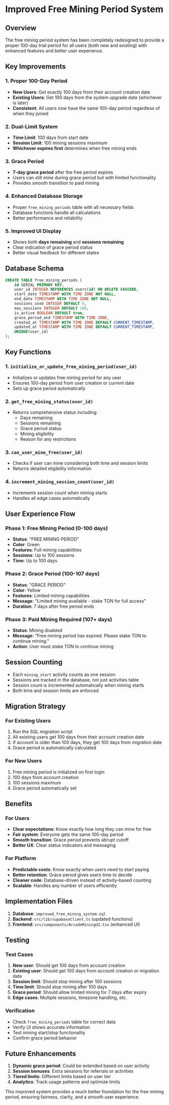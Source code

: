 # Improved Free Mining Period System

## Overview

The free mining period system has been completely redesigned to provide a proper 100-day trial period for all users (both new and existing) with enhanced features and better user experience.

## Key Improvements

### 1. **Proper 100-Day Period**
- **New Users**: Get exactly 100 days from their account creation date
- **Existing Users**: Get 100 days from the system upgrade date (whichever is later)
- **Consistent**: All users now have the same 100-day period regardless of when they joined

### 2. **Dual-Limit System**
- **Time Limit**: 100 days from start date
- **Session Limit**: 100 mining sessions maximum
- **Whichever expires first** determines when free mining ends

### 3. **Grace Period**
- **7-day grace period** after the free period expires
- Users can still mine during grace period but with limited functionality
- Provides smooth transition to paid mining

### 4. **Enhanced Database Storage**
- Proper `free_mining_periods` table with all necessary fields
- Database functions handle all calculations
- Better performance and reliability

### 5. **Improved UI Display**
- Shows both **days remaining** and **sessions remaining**
- Clear indication of grace period status
- Better visual feedback for different states

## Database Schema

```sql
CREATE TABLE free_mining_periods (
    id SERIAL PRIMARY KEY,
    user_id INTEGER REFERENCES users(id) ON DELETE CASCADE,
    start_date TIMESTAMP WITH TIME ZONE NOT NULL,
    end_date TIMESTAMP WITH TIME ZONE NOT NULL,
    sessions_used INTEGER DEFAULT 0,
    max_sessions INTEGER DEFAULT 100,
    is_active BOOLEAN DEFAULT true,
    grace_period_end TIMESTAMP WITH TIME ZONE,
    created_at TIMESTAMP WITH TIME ZONE DEFAULT CURRENT_TIMESTAMP,
    updated_at TIMESTAMP WITH TIME ZONE DEFAULT CURRENT_TIMESTAMP,
    UNIQUE(user_id)
);
```

## Key Functions

### 1. `initialize_or_update_free_mining_period(user_id)`
- Initializes or updates free mining period for any user
- Ensures 100-day period from user creation or current date
- Sets up grace period automatically

### 2. `get_free_mining_status(user_id)`
- Returns comprehensive status including:
  - Days remaining
  - Sessions remaining
  - Grace period status
  - Mining eligibility
  - Reason for any restrictions

### 3. `can_user_mine_free(user_id)`
- Checks if user can mine considering both time and session limits
- Returns detailed eligibility information

### 4. `increment_mining_session_count(user_id)`
- Increments session count when mining starts
- Handles all edge cases automatically

## User Experience Flow

### Phase 1: Free Mining Period (0-100 days)
- **Status**: "FREE MINING PERIOD"
- **Color**: Green
- **Features**: Full mining capabilities
- **Sessions**: Up to 100 sessions
- **Time**: Up to 100 days

### Phase 2: Grace Period (100-107 days)
- **Status**: "GRACE PERIOD"
- **Color**: Yellow
- **Features**: Limited mining capabilities
- **Message**: "Limited mining available - stake TON for full access"
- **Duration**: 7 days after free period ends

### Phase 3: Paid Mining Required (107+ days)
- **Status**: Mining disabled
- **Message**: "Free mining period has expired. Please stake TON to continue mining."
- **Action**: User must stake TON to continue mining

## Session Counting

- Each `mining_start` activity counts as one session
- Sessions are tracked in the database, not just activities table
- Session count is incremented automatically when mining starts
- Both time and session limits are enforced

## Migration Strategy

### For Existing Users
1. Run the SQL migration script
2. All existing users get 100 days from their account creation date
3. If account is older than 100 days, they get 100 days from migration date
4. Grace period is automatically calculated

### For New Users
1. Free mining period is initialized on first login
2. 100 days from account creation
3. 100 sessions maximum
4. Grace period automatically set

## Benefits

### For Users
- **Clear expectations**: Know exactly how long they can mine for free
- **Fair system**: Everyone gets the same 100-day period
- **Smooth transition**: Grace period prevents abrupt cutoff
- **Better UX**: Clear status indicators and messaging

### For Platform
- **Predictable costs**: Know exactly when users need to start paying
- **Better retention**: Grace period gives users time to decide
- **Cleaner code**: Database-driven instead of activity-based counting
- **Scalable**: Handles any number of users efficiently

## Implementation Files

1. **Database**: `improved_free_mining_system.sql`
2. **Backend**: `src/lib/supabaseClient.ts` (updated functions)
3. **Frontend**: `src/components/ArcadeMiningUI.tsx` (enhanced UI)

## Testing

### Test Cases
1. **New user**: Should get 100 days from account creation
2. **Existing user**: Should get 100 days from account creation or migration date
3. **Session limit**: Should stop mining after 100 sessions
4. **Time limit**: Should stop mining after 100 days
5. **Grace period**: Should allow limited mining for 7 days after expiry
6. **Edge cases**: Multiple sessions, timezone handling, etc.

### Verification
- Check `free_mining_periods` table for correct data
- Verify UI shows accurate information
- Test mining start/stop functionality
- Confirm grace period behavior

## Future Enhancements

1. **Dynamic grace period**: Could be extended based on user activity
2. **Session bonuses**: Extra sessions for referrals or activities
3. **Tiered limits**: Different limits based on user tier
4. **Analytics**: Track usage patterns and optimize limits

This improved system provides a much better foundation for the free mining period, ensuring fairness, clarity, and a smooth user experience.
